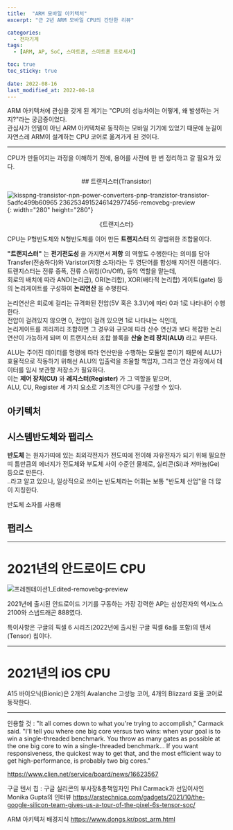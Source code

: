 ```yaml
---
title:  "ARM 모바일 아키텍처"
excerpt: "근 2년 ARM 모바일 CPU의 간단한 리뷰"

categories:
  - 전자기계
tags:
  - [ARM, AP, SoC, 스마트폰, 스마트폰 프로세서]

toc: true
toc_sticky: true
 
date: 2022-08-16
last_modified_at: 2022-08-18
---
```


ARM 아키텍처에 관심을 갖게 된 계기는 "CPU의 성능차이는 어떻게, 왜 발생하는 거지?"라는 궁금증이었다.  
관심사가 인텔이 아닌 ARM 아키텍처로 동작하는 모바일 기기에 있었기 때문에 눈길이 자연스레 ARM이 설계하는 CPU 코어로 옮겨가게 된 것이다.

---

CPU가 만들어지는 과정을 이해하기 전에, 용어를 사전에 한 번 정리하고 갈 필요가 있다.  

<center>## 트랜지스터(Transistor)</center>

![kisspng-transistor-npn-power-converters-pnp-tranzistor-transistor-5adfc499b60965 2362534915246142977456-removebg-preview](https://user-images.githubusercontent.com/96360829/185552492-4b22d826-3033-46f3-b770-1c4d0410ef9e.png){: width="280" height="280"}
<center>《트랜지스터》</center>


CPU는 P형반도체와 N형반도체를 이어 만든 __트랜지스터__ 의 광범위한 조합물이다.  

__"트랜지스터"__ 는 __전기전도성__ 을 가지면서 __저항__ 의 역할도 수행한다는 의미를 담아 Transfer(전송하다)와 Varistor(저항 소자)라는 두 영단어를 합성해 지어진 이름이다.  
트랜지스터는 전류 증폭, 전류 스위칭(On/Off), 등의 역할을 맡는데,  
회로의 배치에 따라  AND(논리곱), OR(논리합), XOR(배타적 논리합) 게이트(gate) 등의 논리게이트를 구성하여 __논리연산__ 을 수행한다.

논리연산은 회로에 걸리는 규격화된 전압(5V 혹은 3.3V)에 따라 0과 1로 나타내어 수행한다.  
전압이 걸려있지 않으면 0, 전압이 걸려 있으면 1로 나타내는 식인데,  
논리게이트를 끼리끼리 조합하면 그 경우와 규모에 따라 산수 연산과 보다 복잡한 논리연산이 가능하게 되며 이 트랜지스터 조합 블록을 __산술 논리 장치(ALU)__ 라고 부른다.

ALU는 주어진 데이터를 명령에 따라 연산만을 수행하는 모듈일 뿐이기 때문에 ALU가 효율적으로 작동하기 위해선 ALU의 입출력을 조율할 책임자, 그리고 연산 과정에서 데이터를 임시 보관할 저장소가 필요하다.  
이는 __제어 장치(CU)__ 와 __레지스터(Register)__ 가 그 역할을 맡으며,  
ALU, CU, Register 세 가지 요소로 기초적인 CPU를 구성할 수 있다.

## 아키텍처

## 시스템반도체와 팹리스

__반도체__ 는 원자가띠에 있는 최외각전자가 전도띠에 전이해 자유전자가 되기 위해 필요한 띠 틈만큼의 에너지가 전도체와 부도체 사이 수준인 물체로, 실리콘(Si)과 저마늄(Ge) 등으로 만든다.  
..라고 알고 있으나, 일상적으로 쓰이는 반도체라는 어휘는 보통 "반도체 산업"을 더 많이 지칭한다.  

반도체 소자를 사용해

## 팹리스

---

# __2021년의 안드로이드 CPU__

![프레젠테이션1_Edited-removebg-preview](https://user-images.githubusercontent.com/96360829/185561494-fc9142af-a44a-454d-b05b-c34d7e301d31.png)

2021년에 출시된 안드로이드 기기를 구동하는 가장 강력한 AP는 삼성전자의 엑시노스 2100와 스냅드래곤 888였다.

특이사항은 구글의 픽셀 6 시리즈(2022년에 출시된 구글 픽셀 6a를 포함)의 텐서(Tensor) 칩이다.

---

# __2021년의 iOS CPU__

A15 바이오닉(Bionic)은 2개의 Avalanche 고성능 코어, 4개의 Blizzard 효율 코어로 동작한다.

---

인용할 것 :
"It all comes down to what you're trying to accomplish," Carmack said. "I'll tell you where one big core versus two wins: when your goal is to win a single-threaded benchmark. You throw as many gates as possible at the one big core to win a single-threaded benchmark... If you want responsiveness, the quickest way to get that, and the most efficient way to get high-performance, is probably two big cores."



https://www.clien.net/service/board/news/16623567

구글 텐서 칩 : 구글 실리콘의 부사장&총책임자인 Phil Carmack과 선임이사인 Monika Gupta의 인터뷰
https://arstechnica.com/gadgets/2021/10/the-google-silicon-team-gives-us-a-tour-of-the-pixel-6s-tensor-soc/

ARM 아키텍처 배경지식
https://www.dongs.kr/post_arm.html